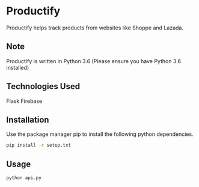 # Productify

Productify helps track products from websites like Shoppe and Lazada.

## Note

Productify is written in Python 3.6
(Please ensure you have Python 3.6 installed)

## Technologies Used

Flask
Firebase

## Installation

Use the package manager pip to install the following python dependencies.

```bash
pip install -r setup.txt
```

## Usage

```bash
python api.py
```
